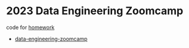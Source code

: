 # 2023 Data Engineering Zoomcamp
code for [homework](https://github.com/DataTalksClub/data-engineering-zoomcamp/tree/main/cohorts/2023)

- [data-engineering-zoomcamp](https://github.com/DataTalksClub/data-engineering-zoomcamp)
